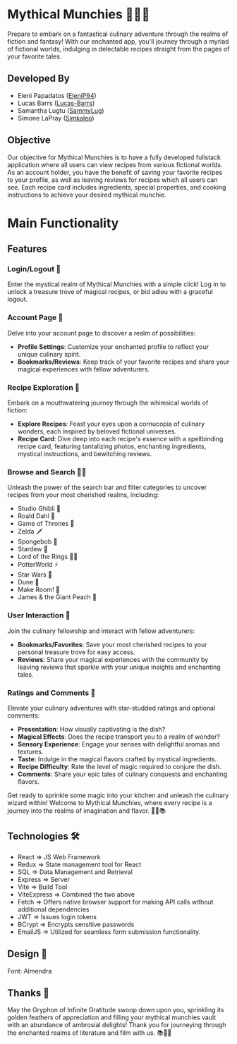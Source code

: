 # Mythical Munchies 🍄🔮✨

Prepare to embark on a fantastical culinary adventure through the realms of fiction and fantasy! With our enchanted app, you'll journey through a myriad of fictional worlds, indulging in delectable recipes straight from the pages of your favorite tales.

## Developed By

- Eleni Papadatos ([EleniP94](https://github.com/orgs/mythical-munchies/people/EleniP94))
- Lucas Barrs ([Lucas-Barrs](https://github.com/Lucas-Barrs))
- Samantha Lugtu ([SammyLug](https://github.com/SammyLug))
- Simone LaPray ([Simkaleo](https://github.com/orgs/mythical-munchies/people/Simkaleo))

## Objective

Our objective for Mythical Munchies is to have a fully developed fullstack application where all users can view recipes from various fictional worlds. As an account holder, you have the benefit of saving your favorite recipes to your profile, as well as leaving reviews for recipes which all users can see. Each recipe card includes ingredients, special properties, and cooking instructions to achieve your desired mythical munchie.

# Main Functionality

## Features

### Login/Logout 🚪

Enter the mystical realm of Mythical Munchies with a simple click! Log in to unlock a treasure trove of magical recipes, or bid adieu with a graceful logout.

### Account Page 📜

Delve into your account page to discover a realm of possibilities:

- **Profile Settings**: Customize your enchanted profile to reflect your unique culinary spirit.
- **Bookmarks/Reviews**: Keep track of your favorite recipes and share your magical experiences with fellow adventurers.

### Recipe Exploration 🌟

Embark on a mouthwatering journey through the whimsical worlds of fiction:

- **Explore Recipes**: Feast your eyes upon a cornucopia of culinary wonders, each inspired by beloved fictional universes.
- **Recipe Card**: Dive deep into each recipe's essence with a spellbinding recipe card, featuring tantalizing photos, enchanting ingredients, mystical instructions, and bewitching reviews.

### Browse and Search 🧙‍♂️

Unleash the power of the search bar and filter categories to uncover recipes from your most cherished realms, including:

- Studio Ghibli 🌿
- Roald Dahl 🍫
- Game of Thrones 🐉
- Zelda 🗡️
- Spongebob 🍍
- Stardew 🌾
- Lord of the Rings 🧝‍♂️
- PotterWorld ⚡
- Star Wars 🌌
- Dune 🐛
- Make Room! 🍵
- James & the Giant Peach 🍑

### User Interaction 🌟

Join the culinary fellowship and interact with fellow adventurers:

- **Bookmarks/Favorites**: Save your most cherished recipes to your personal treasure trove for easy access.
- **Reviews**: Share your magical experiences with the community by leaving reviews that sparkle with your unique insights and enchanting tales.

### Ratings and Comments 🌈

Elevate your culinary adventures with star-studded ratings and optional comments:

- **Presentation**: How visually captivating is the dish?
- **Magical Effects**: Does the recipe transport you to a realm of wonder?
- **Sensory Experience**: Engage your senses with delightful aromas and textures.
- **Taste**: Indulge in the magical flavors crafted by mystical ingredients.
- **Recipe Difficulty**: Rate the level of magic required to conjure the dish.
- **Comments**: Share your epic tales of culinary conquests and enchanting flavors.

Get ready to sprinkle some magic into your kitchen and unleash the culinary wizard within! Welcome to Mythical Munchies, where every recipe is a journey into the realms of imagination and flavor. 🌟🍴📚

## Technologies 🛠️

- React => JS Web Framework
- Redux => State management tool for React
- SQL => Data Management and Retrieval
- Express => Server
- Vite => Build Tool
- ViteExpress => Combined the two above
- Fetch => Offers native browser support for making API calls without additional dependencies
- JWT => Issues login tokens
- BCrypt => Encrypts sensitive passwords
- EmailJS => Utilized for seamless form submission functionality.

## Design 🎨

Font: Almendra

## Thanks 🙏
May the Gryphon of Infinite Gratitude swoop down upon you, sprinkling its golden feathers of appreciation and filling your mythical munchies vault with an abundance of ambrosial delights! Thank you for journeying through the enchanted realms of literature and film with us. 📚🔮✨
